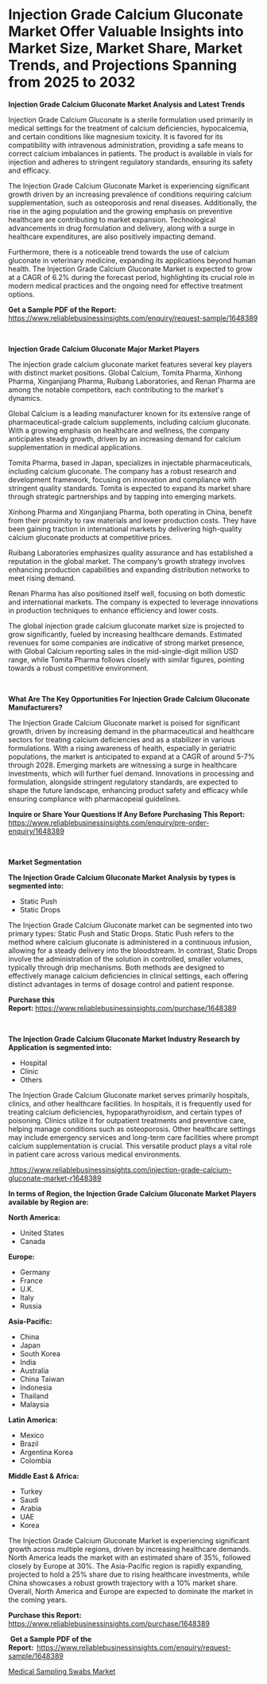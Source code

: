 <p><h1>Injection Grade Calcium Gluconate Market Offer Valuable Insights into Market Size, Market Share, Market Trends, and Projections Spanning from 2025 to 2032</h1></p><p><strong>Injection Grade Calcium Gluconate Market Analysis and Latest Trends</strong></p>
<p><p>Injection Grade Calcium Gluconate is a sterile formulation used primarily in medical settings for the treatment of calcium deficiencies, hypocalcemia, and certain conditions like magnesium toxicity. It is favored for its compatibility with intravenous administration, providing a safe means to correct calcium imbalances in patients. The product is available in vials for injection and adheres to stringent regulatory standards, ensuring its safety and efficacy.</p><p>The Injection Grade Calcium Gluconate Market is experiencing significant growth driven by an increasing prevalence of conditions requiring calcium supplementation, such as osteoporosis and renal diseases. Additionally, the rise in the aging population and the growing emphasis on preventive healthcare are contributing to market expansion. Technological advancements in drug formulation and delivery, along with a surge in healthcare expenditures, are also positively impacting demand.</p><p>Furthermore, there is a noticeable trend towards the use of calcium gluconate in veterinary medicine, expanding its applications beyond human health. The Injection Grade Calcium Gluconate Market is expected to grow at a CAGR of 6.2% during the forecast period, highlighting its crucial role in modern medical practices and the ongoing need for effective treatment options.</p></p>
<p><strong>Get a Sample PDF of the Report:&nbsp;</strong> <a href="https://www.reliablebusinessinsights.com/enquiry/request-sample/1648389?utm_campaign=2737&utm_medium=2&utm_source=Github&utm_content=ia&utm_term=25032025&utm_id=injection-grade-calcium-gluconate">https://www.reliablebusinessinsights.com/enquiry/request-sample/1648389</a></p>
<p>&nbsp;</p>
<p><strong>Injection Grade Calcium Gluconate Major Market Players</strong></p>
<p><p>The injection grade calcium gluconate market features several key players with distinct market positions. Global Calcium, Tomita Pharma, Xinhong Pharma, Xinganjiang Pharma, Ruibang Laboratories, and Renan Pharma are among the notable competitors, each contributing to the market's dynamics.</p><p>Global Calcium is a leading manufacturer known for its extensive range of pharmaceutical-grade calcium supplements, including calcium gluconate. With a growing emphasis on healthcare and wellness, the company anticipates steady growth, driven by an increasing demand for calcium supplementation in medical applications. </p><p>Tomita Pharma, based in Japan, specializes in injectable pharmaceuticals, including calcium gluconate. The company has a robust research and development framework, focusing on innovation and compliance with stringent quality standards. Tomita is expected to expand its market share through strategic partnerships and by tapping into emerging markets.</p><p>Xinhong Pharma and Xinganjiang Pharma, both operating in China, benefit from their proximity to raw materials and lower production costs. They have been gaining traction in international markets by delivering high-quality calcium gluconate products at competitive prices. </p><p>Ruibang Laboratories emphasizes quality assurance and has established a reputation in the global market. The company’s growth strategy involves enhancing production capabilities and expanding distribution networks to meet rising demand.</p><p>Renan Pharma has also positioned itself well, focusing on both domestic and international markets. The company is expected to leverage innovations in production techniques to enhance efficiency and lower costs.</p><p>The global injection grade calcium gluconate market size is projected to grow significantly, fueled by increasing healthcare demands. Estimated revenues for some companies are indicative of strong market presence, with Global Calcium reporting sales in the mid-single-digit million USD range, while Tomita Pharma follows closely with similar figures, pointing towards a robust competitive environment.</p></p>
<p>&nbsp;</p>
<p><strong>What Are The Key Opportunities For Injection Grade Calcium Gluconate Manufacturers?</strong></p>
<p><p>The Injection Grade Calcium Gluconate market is poised for significant growth, driven by increasing demand in the pharmaceutical and healthcare sectors for treating calcium deficiencies and as a stabilizer in various formulations. With a rising awareness of health, especially in geriatric populations, the market is anticipated to expand at a CAGR of around 5-7% through 2028. Emerging markets are witnessing a surge in healthcare investments, which will further fuel demand. Innovations in processing and formulation, alongside stringent regulatory standards, are expected to shape the future landscape, enhancing product safety and efficacy while ensuring compliance with pharmacopeial guidelines.</p></p>
<p><strong>Inquire or Share Your Questions If Any Before Purchasing This Report:</strong> <a href="https://www.reliablebusinessinsights.com/enquiry/pre-order-enquiry/1648389?utm_campaign=2737&utm_medium=2&utm_source=Github&utm_content=ia&utm_term=25032025&utm_id=injection-grade-calcium-gluconate">https://www.reliablebusinessinsights.com/enquiry/pre-order-enquiry/1648389</a></p>
<p>&nbsp;</p>
<p><strong>Market Segmentation</strong></p>
<p><strong>The Injection Grade Calcium Gluconate Market Analysis by types is segmented into:</strong></p>
<p><ul><li>Static Push</li><li>Static Drops</li></ul></p>
<p><p>The Injection Grade Calcium Gluconate market can be segmented into two primary types: Static Push and Static Drops. Static Push refers to the method where calcium gluconate is administered in a continuous infusion, allowing for a steady delivery into the bloodstream. In contrast, Static Drops involve the administration of the solution in controlled, smaller volumes, typically through drip mechanisms. Both methods are designed to effectively manage calcium deficiencies in clinical settings, each offering distinct advantages in terms of dosage control and patient response.</p></p>
<p><strong>Purchase this Report:&nbsp;</strong><a href="https://www.reliablebusinessinsights.com/purchase/1648389?utm_campaign=2737&utm_medium=2&utm_source=Github&utm_content=ia&utm_term=25032025&utm_id=injection-grade-calcium-gluconate">https://www.reliablebusinessinsights.com/purchase/1648389</a></p>
<p>&nbsp;</p>
<p><strong>The Injection Grade Calcium Gluconate Market Industry Research by Application is segmented into:</strong></p>
<p><ul><li>Hospital</li><li>Clinic</li><li>Others</li></ul></p>
<p><p>The Injection Grade Calcium Gluconate market serves primarily hospitals, clinics, and other healthcare facilities. In hospitals, it is frequently used for treating calcium deficiencies, hypoparathyroidism, and certain types of poisoning. Clinics utilize it for outpatient treatments and preventive care, helping manage conditions such as osteoporosis. Other healthcare settings may include emergency services and long-term care facilities where prompt calcium supplementation is crucial. This versatile product plays a vital role in patient care across various medical environments.</p></p>
<p><a href="https://www.reliablebusinessinsights.com/injection-grade-calcium-gluconate-market-r1648389?utm_campaign=2737&utm_medium=2&utm_source=Github&utm_content=ia&utm_term=25032025&utm_id=injection-grade-calcium-gluconate">&nbsp;https://www.reliablebusinessinsights.com/injection-grade-calcium-gluconate-market-r1648389</a></p>
<p><strong>In terms of Region, the Injection Grade Calcium Gluconate Market Players available by Region are:</strong></p>
<p>
    <p> <strong> North America: </strong>
        <ul>
            <li>United States</li>
            <li>Canada</li>
        </ul>
        </p> 
    <p> <strong> Europe: </strong>
        <ul>
            <li>Germany</li>
            <li>France</li>
            <li>U.K.</li>
            <li>Italy</li>
            <li>Russia</li>
        </ul>
        </p> 
    <p> <strong> Asia-Pacific: </strong>
        <ul>
            <li>China</li>
            <li>Japan</li>
            <li>South Korea</li>
            <li>India</li>
            <li>Australia</li>
            <li>China Taiwan</li>
            <li>Indonesia</li>
            <li>Thailand</li>
            <li>Malaysia</li>
        </ul>
        </p> 
    <p> <strong> Latin America: </strong>
        <ul>
            <li>Mexico</li>
            <li>Brazil</li>
            <li>Argentina Korea</li>
            <li>Colombia</li>
        </ul>
        </p> 
    <p> <strong> Middle East & Africa: </strong>
        <ul>
            <li>Turkey</li>
            <li>Saudi</li>
            <li>Arabia</li>
            <li>UAE</li>
            <li>Korea</li>
        </ul>
    </p>
    </p>
<p><p>The Injection Grade Calcium Gluconate Market is experiencing significant growth across multiple regions, driven by increasing healthcare demands. North America leads the market with an estimated share of 35%, followed closely by Europe at 30%. The Asia-Pacific region is rapidly expanding, projected to hold a 25% share due to rising healthcare investments, while China showcases a robust growth trajectory with a 10% market share. Overall, North America and Europe are expected to dominate the market in the coming years.</p></p>
<p><strong>Purchase this Report: </strong><a href="https://www.reliablebusinessinsights.com/purchase/1648389?utm_campaign=2737&utm_medium=2&utm_source=Github&utm_content=ia&utm_term=25032025&utm_id=injection-grade-calcium-gluconate">https://www.reliablebusinessinsights.com/purchase/1648389</a></p>
<p>&nbsp;<strong>Get a Sample PDF of the Report:&nbsp;&nbsp;</strong><a href="https://www.reliablebusinessinsights.com/enquiry/request-sample/1648389?utm_campaign=2737&utm_medium=2&utm_source=Github&utm_content=ia&utm_term=25032025&utm_id=injection-grade-calcium-gluconate">https://www.reliablebusinessinsights.com/enquiry/request-sample/1648389</a></p>
<p><strong></strong></p>
<p><p><a href="https://github.com/vitrilaoire/Market-Research-Report-List-1/blob/main/medical-sampling-swabs-market.md?utm_campaign=2737&utm_medium=2&utm_source=Github&utm_content=ia&utm_term=25032025&utm_id=injection-grade-calcium-gluconate">Medical Sampling Swabs Market</a></p></p>